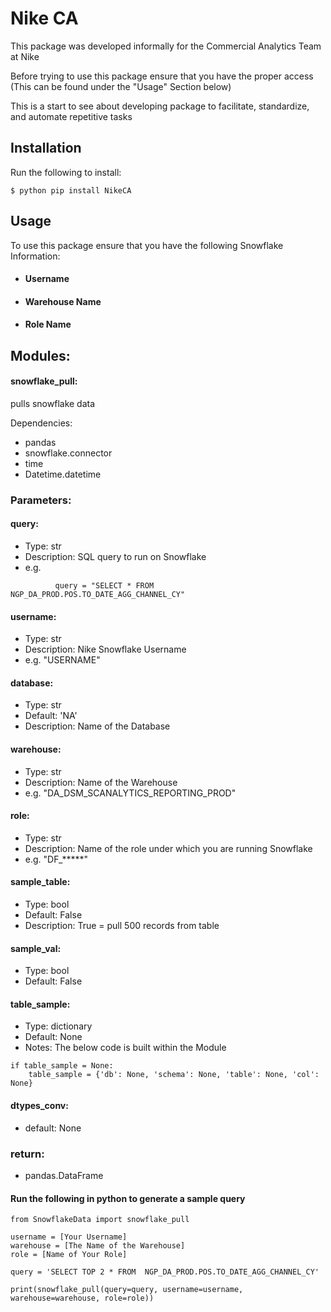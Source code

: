

# Nike CA


This package was developed informally for the Commercial Analytics Team at Nike

Before trying to use this package ensure that you have the proper access (This can be found under the "Usage" Section below)

This is a start to see about developing package to facilitate, standardize, and automate repetitive tasks

## Installation

Run the following to install:

```
$ python pip install NikeCA
```



## Usage

To use this package ensure that you have the following Snowflake Information:

* #### Username
* #### Warehouse Name
* #### Role Name


## Modules:


#### snowflake_pull:

pulls snowflake data

Dependencies:
* pandas
* snowflake.connector
* time
* Datetime.datetime

### Parameters: 

#### query: 

* Type: str
* Description: SQL query to run on Snowflake
* e.g. 

```
          query = "SELECT * FROM NGP_DA_PROD.POS.TO_DATE_AGG_CHANNEL_CY"
```

#### username:
* Type: str
* Description: Nike Snowflake Username
* e.g. "USERNAME"

#### database:
* Type: str
* Default: 'NA'
* Description: Name of the Database

#### warehouse:
* Type: str
* Description: Name of the Warehouse
* e.g. "DA_DSM_SCANALYTICS_REPORTING_PROD"

#### role:
* Type: str
* Description: Name of the role under which you are running Snowflake
* e.g. "DF_*****"

#### sample_table: 
* Type: bool
* Default: False
* Description: True = pull 500 records from table

#### sample_val:
* Type: bool 
* Default: False

#### table_sample:
* Type: dictionary
* Default: None
* Notes: The below code is built within the Module
```
if table_sample = None:
	table_sample = {'db': None, 'schema': None, 'table': None, 'col': None}
```

#### dtypes_conv:
* default: None

### return: 
* pandas.DataFrame

#### Run the following in python to generate a sample query
```
from SnowflakeData import snowflake_pull

username = [Your Username]
warehouse = [The Name of the Warehouse]
role = [Name of Your Role]

query = 'SELECT TOP 2 * FROM  NGP_DA_PROD.POS.TO_DATE_AGG_CHANNEL_CY'

print(snowflake_pull(query=query, username=username, warehouse=warehouse, role=role))
```
